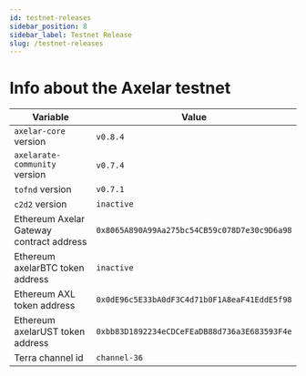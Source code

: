```yaml
---
id: testnet-releases
sidebar_position: 8
sidebar_label: Testnet Release
slug: /testnet-releases
---
```


# Info about the Axelar testnet

Variable  | Value
------------- | -------------
`axelar-core` version | `v0.8.4`
`axelarate-community` version | `v0.7.4`
`tofnd` version | `v0.7.1`
`c2d2` version | `inactive`
Ethereum Axelar Gateway contract address | `0x8065A890A99Aa275bc54CB59c078D7e30c9D6a98`
Ethereum axelarBTC token address | `inactive`
Ethereum AXL token address | `0x0dE96c5E33bA0dF3C4d71b0F1A8eaF41EddE5f98`
Ethereum axelarUST token address | `0xbb83D1892234eCDCeFEaDB88d736a3E683593F4e`
Terra channel id | `channel-36`
